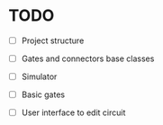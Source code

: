# TODO

- [ ] Project structure
- [ ] Gates and connectors base classes
- [ ] Simulator
- [ ] Basic gates
- [ ] User interface to edit circuit

